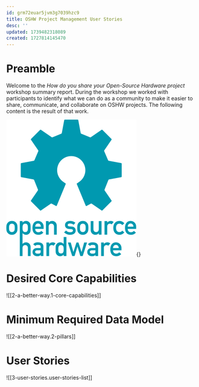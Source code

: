 ```yaml
---
id: grm72euar5jvm3g7039hzc9
title: OSHW Project Management User Stories
desc: ''
updated: 1739482318089
created: 1727814145470
---
```


# Preamble

Welcome to the *How do you share your Open-Source Hardware project* workshop summary report. During the workshop we worked with participants to identify what we can do as a community to make it easier to share, communicate, and collaborate on OSHW projects. The following content is the result of that work.

![](/assets/oshw-logo.svg){}

# Desired Core Capabilities

![[2-a-better-way.1-core-capabilities]]

# Minimum Required Data Model

![[2-a-better-way.2-pillars]]

# User Stories

![[3-user-stories.user-stories-list]]
